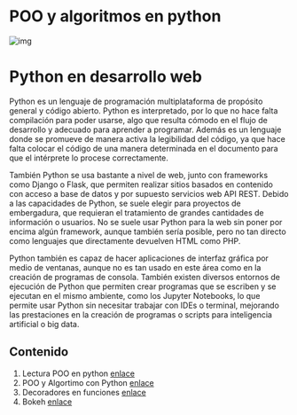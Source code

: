 # POO y algoritmos en python
![img](https://images.pexels.com/photos/1181671/pexels-photo-1181671.jpeg?auto=compress&cs=tinysrgb&w=1260&h=750&dpr=1)

# Python en desarrollo web
Python es un lenguaje de programación multiplataforma de propósito general y código abierto. Python es interpretado, por lo que no hace falta compilación para poder usarse, algo que resulta cómodo en el flujo de desarrollo y adecuado para aprender a programar. Además es un lenguaje donde se promueve de manera activa la legibilidad del código, ya que hace falta colocar el código de una manera determinada en el documento para que el intérprete lo procese correctamente.

También Python se usa bastante a nivel de web, junto con frameworks como Django o Flask, que permiten realizar sitios basados en contenido con acceso a base de datos y por supuesto servicios web API REST. Debido a las capacidades de Python, se suele elegir para proyectos de embergadura, que requieran el tratamiento de grandes cantidades de información o usuarios. No se suele usar Python para la web sin poner por encima algún framework, aunque también sería posible, pero no tan directo como lenguajes que directamente devuelven HTML como PHP.

Python también es capaz de hacer aplicaciones de interfaz gráfica por medio de ventanas, aunque no es tan usado en este área como en la creación de programas de consola. También existen diversos entornos de ejecución de Python que permiten crear programas que se escriben y se ejecutan en el mismo ambiente, como los Jupyter Notebooks, lo que permite usar Python sin necesitar trabajar con IDEs o terminal, mejorando las prestaciones en la creación de programas o scripts para inteligencia artificial o big data.

## Contenido 
1. Lectura POO en python [enlace](./resource/POO.md)
2. POO y Algortimo con Python [enlace](./slides/POO-Algoritmo-En-Python.pdf)
3. Decoradores en funciones [enlace](./resource/Fun-Decoradores.md)
4. Bokeh [enlace](http://docs.bokeh.org/en/latest/index.html)
